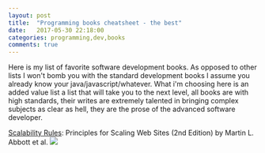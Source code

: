 ```yaml
---
layout: post
title:  "Programming books cheatsheet - the best"
date:   2017-05-30 22:18:00
categories: programming,dev,books
comments: true
--- 
```

Here is my list of favorite software development books.  As opposed to other lists I won't bomb you with the standard development books I assume you already know your java/javascript/whatever.  What i'm choosing here is an added value list a list that will take you to the next level, all books are with high standards, their writes are extremely talented in bringing complex subjects as clear as hell, they are the prose of the advanced software developer.

[Scalability Rules](http://a.co/80Y7wHJ): Principles for Scaling Web Sites (2nd Edition) by Martin L. Abbott et al. 
<a href="http://a.co/80Y7wHJ" target="_blank"><img src="https://images-na.ssl-images-amazon.com/images/I/51tCoqsTCwL._SX381_BO1,204,203,200_.jpg"/></a>